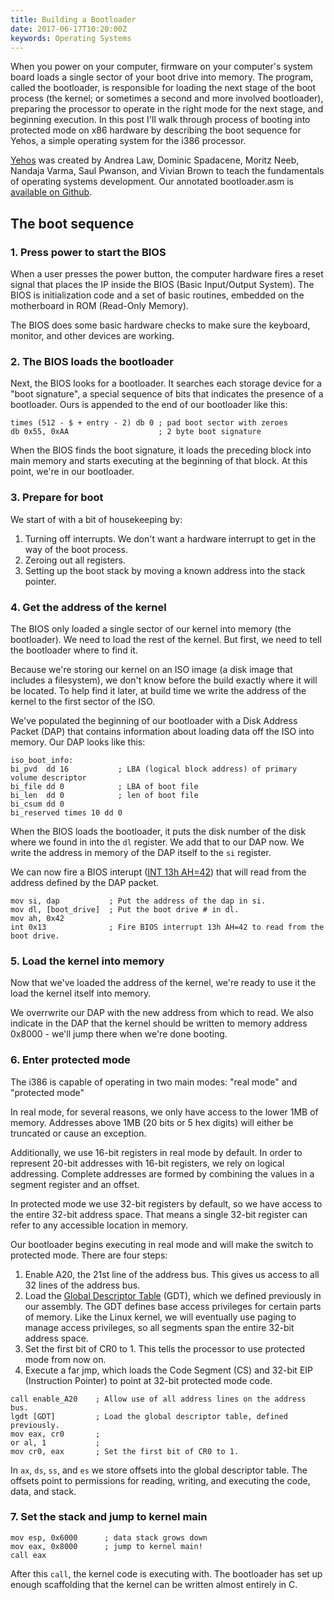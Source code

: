 ```yaml
---
title: Building a Bootloader
date: 2017-06-17T10:20:00Z
keywords: Operating Systems
---
```


When you power on your computer, firmware on your computer's system board loads a single sector of your boot drive into memory. The program, called the bootloader, is responsible for loading the next stage of the boot process (the kernel; or sometimes a second and more involved bootloader), preparing the processor to operate in the right mode for the next stage, and beginning execution. In this post I'll walk through process of booting into protected mode on x86 hardware by describing the boot sequence for Yehos, a simple operating system for the i386 processor.

[Yehos](https://github.com/zormit/yehos) was created by Andrea Law, Dominic Spadacene, Moritz Neeb, Nandaja Varma, Saul Pwanson, and Vivian Brown to teach the fundamentals of operating systems development. Our annotated bootloader.asm is [available on Github](https://github.com/zormit/yehos/blob/master/bootloader.asm).

## The boot sequence

### 1. Press power to start the BIOS

When a user presses the power button, the computer hardware fires a reset signal that places the IP inside the BIOS (Basic Input/Output System). The BIOS is initialization code and a set of basic routines, embedded on the motherboard in ROM (Read-Only Memory). 

The BIOS does some basic hardware checks to make sure the keyboard, monitor, and other devices are working.

### 2. The BIOS loads the bootloader

Next, the BIOS looks for a bootloader. It searches each storage device for a "boot signature", a special sequence of bits that indicates the presence of a bootloader. Ours is appended to the end of our bootloader like this:

```
times (512 - $ + entry - 2) db 0 ; pad boot sector with zeroes
db 0x55, 0xAA                    ; 2 byte boot signature
```

When the BIOS finds the boot signature, it loads the preceding block into main memory and starts executing at the beginning of that block. At this point, we're in our bootloader.

### 3. Prepare for boot

We start of with a bit of housekeeping by:

1. Turning off interrupts. We don't want a hardware interrupt to get in the way of the boot process.
2. Zeroing out all registers.
3. Setting up the boot stack by moving a known address into the stack pointer.

### 4. Get the address of the kernel

The BIOS only loaded a single sector of our kernel into memory (the bootloader). We need to load the rest of the kernel. But first, we need to tell the bootloader where to find it.

Because we're storing our kernel on an ISO image (a disk image that includes a filesystem), we don't know before the build exactly where it will be located. To help find it later, at build time we write the address of the kernel to the first sector of the ISO.

We've populated the beginning of our bootloader with a Disk Address Packet (DAP) that contains information about loading data off the ISO into memory. Our DAP looks like this:

```
iso_boot_info:
bi_pvd  dd 16           ; LBA (logical block address) of primary volume descriptor
bi_file dd 0            ; LBA of boot file
bi_len  dd 0            ; len of boot file
bi_csum dd 0
bi_reserved times 10 dd 0
```

When the BIOS loads the bootloader, it puts the disk number of the disk where we found in into the `dl` register. We add that to our DAP now. We write the address in memory of the DAP itself to the `si` register.

We can now fire a BIOS interupt ([INT 13h AH=42](https://en.wikipedia.org/wiki/INT_13H#INT_13h_AH.3D42h:_Extended_Read_Sectors_From_Drive)) that will read from the address defined by the DAP packet.

```
mov si, dap           ; Put the address of the dap in si.
mov dl, [boot_drive]  ; Put the boot drive # in dl.
mov ah, 0x42
int 0x13              ; Fire BIOS interrupt 13h AH=42 to read from the boot drive.
```

### 5. Load the kernel into memory

Now that we've loaded the address of the kernel, we're ready to use it the load the kernel itself into memory.

We overrwrite our DAP with the new address from which to read. We also indicate in the DAP that the kernel should be written to memory address 0x8000 - we'll jump there when we're done booting.

### 6. Enter protected mode

The i386 is capable of operating in two main modes: "real mode" and "protected mode" 

In real mode, for several reasons, we only have access to the lower 1MB of memory.  Addresses above 1MB (20 bits or 5 hex digits) will either be truncated or cause an exception.

Additionally, we use 16-bit registers in real mode by default. In order to represent 20-bit addresses with 16-bit registers, we rely on logical addressing. Complete addresses are formed by combining the values in a segment register and an offset.

In protected mode we use 32-bit registers by default, so we have access to the entire 32-bit address space. That means a single 32-bit register can refer to any accessible location in memory.

Our bootloader begins executing in real mode and will make the switch to protected mode. There are four steps:

1. Enable A20, the 21st line of the address bus. This gives us access to all 32 lines of the address bus.
2. Load the [Global Descriptor Table](http://www.osdever.net/bkerndev/Docs/gdt.htm) (GDT), which we defined previously in our assembly. The GDT defines base access privileges for certain parts of memory. Like the Linux kernel, we will eventually use paging to manage access privileges, so all segments span the entire 32-bit address space.
3. Set the first bit of CR0 to 1. This tells the processor to use protected mode from now on.
4. Execute a far jmp, which loads the Code Segment (CS) and 32-bit EIP (Instruction Pointer) to point at 32-bit protected mode code.

```
call enable_A20    ; Allow use of all address lines on the address bus.
lgdt [GDT]         ; Load the global descriptor table, defined previously.
mov eax, cr0       ;
or al, 1           ; 
mov cr0, eax       ; Set the first bit of CR0 to 1.
```

In `ax`, `ds`, `ss`, and `es` we store offsets into the global descriptor table. The offsets point to permissions for reading, writing, and executing the code, data, and stack.

### 7. Set the stack and jump to kernel main

```
mov esp, 0x6000      ; data stack grows down
mov eax, 0x8000      ; jump to kernel main!
call eax
```

After this `call`, the kernel code is executing with.  The bootloader has set up enough scaffolding that the kernel can be written almost entirely in C.
